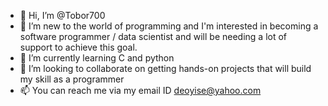 - 👋 Hi, I’m @Tobor700
- 👀 I’m new to the world of programming and I'm interested in becoming a software programmer / data scientist and will be needing a lot of support to achieve this goal.
- 🌱 I’m currently learning C and python
- 💞️ I’m looking to collaborate on getting hands-on projects that will build my skill as a programmer
- 📫 You can reach me via my email ID deoyise@yahoo.com

<!---
Tobor700/Tobor700 is a ✨ special ✨ repository because its `README.md` (this file) appears on your GitHub profile.
You can click the Preview link to take a look at your changes.
--->
